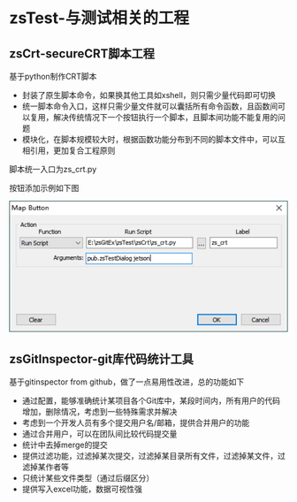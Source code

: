 # zsTest-与测试相关的工程

## zsCrt-secureCRT脚本工程

基于python制作CRT脚本

- 封装了原生脚本命令，如果换其他工具如xshell，则只需少量代码即可切换
- 统一脚本命令入口，这样只需少量文件就可以囊括所有命令函数，且函数间可以复用，解决传统情况下一个按钮执行一个脚本，且脚本间功能不能复用的问题
- 模块化，在脚本规模较大时，根据函数功能分布到不同的脚本文件中，可以互相引用，更加复合工程原则

脚本统一入口为zs_crt.py

按钮添加示例如下图

![](image/2019-06-22-22-02-44.png)

## zsGitInspector-git库代码统计工具

基于gitinspector from github，做了一点易用性改进，总的功能如下

- 通过配置，能够准确统计某项目各个Git库中，某段时间内，所有用户的代码增加，删除情况，考虑到一些特殊需求并解决
- 考虑到一个开发人员有多个提交用户名/邮箱，提供合并用户的功能
- 通过合并用户，可以在团队间比较代码提交量
- 统计中去掉merge的提交
- 提供过滤功能，过滤掉某次提交，过滤掉某目录所有文件，过滤掉某文件，过滤掉某作者等
- 只统计某些文件类型（通过后缀区分）
- 提供写入excel功能，数据可视性强
